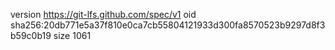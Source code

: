 version https://git-lfs.github.com/spec/v1
oid sha256:20db771e5a37f810e0ca7cb55804121933d300fa8570523b9297d8f3b59c0b19
size 1061
